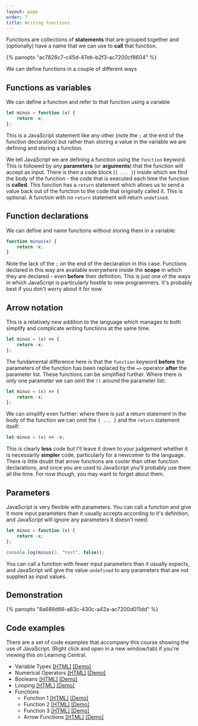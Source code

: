 ```yaml
---
layout: page
order: 7
title: Writing functions
---
```


Functions are collections of **statements** that are grouped together and (optionally) have a name that we can use to **call** that function.

{% panopto "ac7826c7-c45d-47eb-b2f3-ac7200cf8604" %}

We can define functions in a couple of different ways

## Functions as variables

We can define a function and refer to that function using a variable

```js
let minus = function (x) {
    return -x;
};
```

This is a JavaScript statement like any other (note the `;` at the end of the function declaration) but rather than storing a value in the variable we are defining and storing a function.

We tell JavaScript we are defining a function using the `function` keyword. This is followed by any **parameters** (or **arguments**) that the function will accept as input. There is then a code block (`{ ... }`) inside which we find the body of the function - the code that is executed each time the function is **called**. This function has a `return` statement which allows us to send a value back out of the function to the code that originally called it. This is optional. A function with no `return` statement will return `undefined`.

## Function declarations

We can define and name functions without storing them in a variable:

```js
function minus(x) {
    return -x;
}
```

Note the lack of the `;` on the end of the declaration in this case. Functions declared in this way are available everywhere inside the **scope** in which they are declared - even **before** their definition. This is just one of the ways in which JavaScript is particularly hostile to new programmers. It's probably best if you don't worry about it for now.

## Arrow notation

This is a relatively new addition to the language which manages to both simplify and complicate writing functions at the same time.

```js
let minus = (x) => {
    return -x;
};
```

The fundamental difference here is that the `function` keyword **before** the parameters of the function has been replaced by the `=>` operator **after** the parameter list. These functions can be simplified further. Where there is only one parameter we can omit the `()` around the parameter list:

```js
let minus = (x) => {
    return -x;
};
```

We can simplify even further: where there is just a return statement in the body of the function we can omit the `{ ... }` and the `return` statement itself:

```js
let minus = (x) => -x;
```

This is clearly **less** code but I'll leave it down to your judgement whether it is necessarily **simpler** code, particularly for a newcomer to the language. There is little doubt that arrow functions are cooler than other function declarations, and once you are used to JavaScript you'll probably use them all the time. For now though, you may want to forget about them.

## Parameters

JavaScript is very flexible with parameters. You can call a function and give it more input parameters than it usually accepts according to it's definition, and JavaScript will ignore any parameters it doesn't need.

```js
let minus = function (x) {
    return -x;
};

console.log(minus(3, "test", false));
```

You can call a function with fewer input parameters than it usually expects, and JavaScript will give the value `undefined` to any parameters that are not supplied as input values.

## Demonstration

{% panopto "8a689d66-a83c-430c-a42a-ac7200d011dd" %}

## Code examples

There are a set of code examples that accompany this course showing the use of JavaScript. (Right click and open in a new window/tab) if you're viewing this on Learning Central.

-   Variable Types [[HTML]](https://github.com/martinjc/introduction-to-js/examples/blob/master/basic-js/types.html) [[Demo]](https://martinjc.github.io/introduction-to-js/examples/basic-js/types.html)
-   Numerical Operators [[HTML]](https://github.com/martinjc/introduction-to-js/examples/blob/master/basic-js/numbers.html) [[Demo]](https://martinjc.github.io/introduction-to-js/examples/basic-js/numbers.html)
-   Booleans [[HTML]](https://github.com/martinjc/introduction-to-js/examples/blob/master/basic-js/booleans.html) [[Demo]](https://martinjc.github.io/introduction-to-js/examples/basic-js/booleans.html)
-   Looping [[HTML]](https://github.com/martinjc/introduction-to-js/examples/blob/master/basic-js/looping.html) [[Demo]](https://martinjc.github.io/introduction-to-js/examples/basic-js/looping.html)
-   Functions
    -   Function 1 [[HTML]](https://github.com/martinjc/introduction-to-js/examples/blob/master/basic-js/functions1.html) [[Demo]](https://martinjc.github.io/introduction-to-js/examples/basic-js/functions1.html)
    -   Function 2 [[HTML]](https://github.com/martinjc/introduction-to-js/examples/blob/master/basic-js/functions2.html) [[Demo]](https://martinjc.github.io/introduction-to-js/examples/basic-js/functions2.html)
    -   Function 3 [[HTML]](https://github.com/martinjc/introduction-to-js/examples/blob/master/basic-js/functions3.html) [[Demo]](https://martinjc.github.io/introduction-to-js/examples/basic-js/functions3.html)
    -   Arrow Functions [[HTML]](https://github.com/martinjc/introduction-to-js/examples/blob/master/basic-js/arrow-functions.html) [[Demo]](https://martinjc.github.io/introduction-to-js/examples/basic-js/arrow-functions.html)
